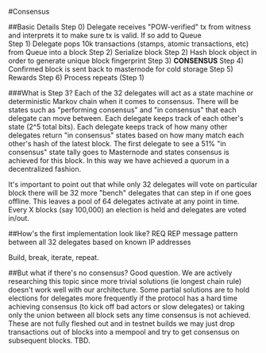 #Consensus

##Basic Details
    Step 0) Delegate receives "POW-verified" tx from witness and interprets it to make sure tx is valid. If so add to Queue   
    Step 1) Delegate pops 10k transactions (stamps, atomic transactions, etc) from Queue into a block
    Step 2) Serialize block
    Step 2) Hash block object in order to generate unique block fingerprint 
    Step 3) **CONSENSUS**
    Step 4) Confirmed block is sent back to masternode for cold storage
    Step 5) Rewards
    Step 6) Process repeats (Step 1)
    
###What is Step 3?
Each of the 32 delegates will act as a state machine or deterministic Markov chain when it comes to consensus. There
will be states such as "performing consensus" and "in consensus" that each delegate can move between. Each delegate
keeps track of each other's state (2^5 total bits). Each delegate keeps track of how many other delegates return 
"in consensus" states based on how many match each other's hash of the latest block. The first delegate to see a 51%
"in consensus" state tally goes to Masternode and states consensus is achieved for this block. In this 
way we have achieved a quorum in a decentralized fashion. 

It's important to point out that while only 32 delegates will vote on particular block there will be 32 more "bench"
delegates that can step in if one goes offline. This leaves a pool of 64 delegates activate at any point in time. Every 
X blocks (say 100,000) an election is held and delegates are voted in/out. 

##How's the first implementation look like?
    REQ REP message pattern between all 32 delegates based on known IP addresses

Build, break, iterate, repeat.
    

##But what if there's no consensus?
Good question. We are actively researching this topic since more trivial solutions (ie longest chain rule) doesn't work 
well with our architecture. Some partial solutions are to hold elections for delegates more
frequently if the protocol has a hard time achieving consensus (to kick off bad actors or slow delegates) or taking only
the union between all block sets any time consensus is not achieved. These are not fully fleshed out and in
testnet builds we may just drop transactions out of blocks into a mempool and try to get consensus on subsequent blocks.
TBD. 

